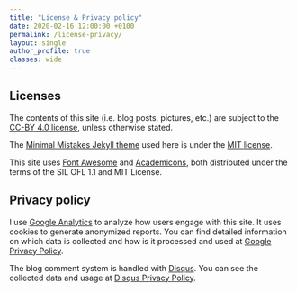 ```yaml
---
title: "License & Privacy policy"
date: 2020-02-16 12:00:00 +0100
permalink: /license-privacy/
layout: single
author_profile: true
classes: wide
---
```


## Licenses

The contents of this site (i.e. blog posts, pictures, etc.) are subject to the
[CC-BY 4.0 license](https://creativecommons.org/licenses/by/4.0/legalcode), unless otherwise stated.

The [Minimal Mistakes Jekyll theme](https://mmistakes.github.io) used here is under the [MIT license](https://mmistakes.github.io/minimal-mistakes/docs/license/).

This site uses [Font Awesome](https://fontawesome.com) and [Academicons](https://jpswalsh.github.io/academicons/), both distributed under the terms of the SIL OFL 1.1 and MIT License.

## Privacy policy

I use [Google Analytics](https://analytics.google.com) to analyze how users engage with this site. It uses cookies to generate anonymized reports. You can find detailed information on which data is collected and how is it processed and used at [Google Privacy Policy](https://policies.google.com/privacy).

The blog comment system is handled with [Disqus](https://disqus.com/). You can see the collected data and usage at [Disqus Privacy Policy](https://help.disqus.com/en/articles/1717103-disqus-privacy-policy).
